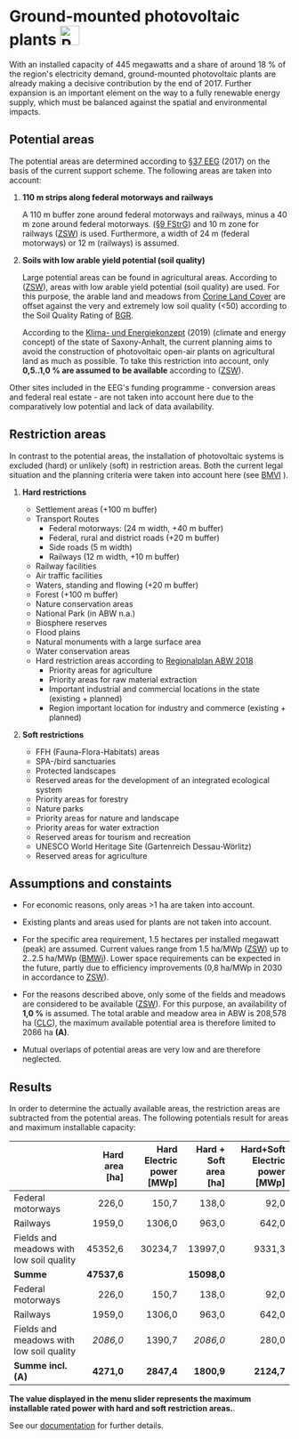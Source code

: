 # Ground-mounted photovoltaic plants <img src="../../static/stemp_abw/img/energy_icons/Stromerzeuger_Photovoltaik_technologieneutral.svg" alt="PVA" width="35">

With an installed capacity of 445 megawatts and a share of around 18 % 
of the region's electricity demand, ground-mounted photovoltaic 
plants are already making a decisive contribution by the end of 2017. Further
expansion is an important element on the way to a fully renewable energy 
supply, which must be balanced against the spatial and environmental impacts.


## Potential areas

The potential areas are determined according to 
<a href="https://www.gesetze-im-internet.de/eeg_2014/__37.html" target="_blank">§37 EEG</a> 
(2017) on the basis of the current support scheme. 
The following areas are taken into account:

1. **110 m strips along federal motorways and railways**
  
    A 110 m buffer zone around federal motorways and railways, 
    minus a 40 m zone around federal motorways.
    (<a href="https://www.gesetze-im-internet.de/fstrg/__9.html" target="_blank">§9 FStrG</a>)
    and 10 m zone for railways
    (<a href="https://www.erneuerbare-energien.de/EE/Redaktion/DE/Downloads/bmwi_de/bericht-eeg-4-solar.pdf?__blob=publicationFile&v=4" target="_blank">ZSW</a>)
    is used. Furthermore, a width of 24 m (federal motorways) or 12 m (railways) 
    is assumed.
    
2. **Soils with low arable yield potential (soil quality)**
    
    Large potential areas can be found in agricultural areas. According to
    (<a href="https://www.zsw-bw.de/fileadmin/user_upload/PDFs/Aktuelles/2019/politischer-dialog-pv-freiflaechenanlagen-studie-333788.pdf" target="_blank">ZSW</a>),
    areas with low arable yield potential (soil quality) are used.
    For this purpose, the arable land and meadows from
    <a href="https://land.copernicus.eu/pan-european/corine-land-cover/clc2018" target="_blank">Corine Land Cover</a>
    are offset against the very and extremely low soil quality (<50) 
    according to the Soil Quality Rating of
    <a href="https://www.bgr.bund.de/DE/Themen/Boden/Ressourcenbewertung/Ertragspotential/Ertragspotential_node.html"         target="_blank">BGR</a>.
    
    According to the <a href="https://mule.sachsen-anhalt.de/fileadmin/Bibliothek/Politik_und_Verwaltung/MLU/MLU/04_Energie/Klimaschutz/00_Startseite_Klimaschutz/190205_Klima-_und_Energiekonzept_Sachsen-Anhalt.pdf" target="_blank">Klima- und Energiekonzept</a> (2019) (climate and energy concept)
    of the state of Saxony-Anhalt, the current planning aims to avoid
    the construction of photovoltaic open-air plants on agricultural 
    land as much as possible.
    To take this restriction into account, only **0,5..1,0 % are assumed to** 
    **be available** according to
    (<a href="https://www.zsw-bw.de/fileadmin/user_upload/PDFs/Aktuelles/2019/politischer-dialog-pv-freiflaechenanlagen-studie-333788.pdf" target="_blank">ZSW</a>).
        
Other sites included in the EEG's funding programme - conversion areas
and federal real estate - are not taken into account here due to the comparatively
low potential and lack of data availability.

## Restriction areas

In contrast to the potential areas, the installation of photovoltaic systems 
is excluded (hard) or unlikely (soft) in restriction areas. 
Both the current legal situation and the planning criteria were taken 
into account here
(see
<a href="https://www.bbr.bund.de/BBSR/DE/Veroeffentlichungen/ministerien/BMVI/BMVIOnline/2015/DL_BMVI_Online_08_15.pdf?__blob=publicationFile&v=2" target="_blank">BMVI</a>
). 

1. **Hard restrictions**
    - Settlement areas (+100 m buffer) 
    - Transport Routes
        - Federal motorways: (24 m width, +40 m buffer)
        - Federal, rural and district roads (+20 m buffer)
        - Side roads  (5 m width)
        - Railways (12 m width, +10 m buffer)
    - Railway facilities
    - Air traffic facilities
    - Waters, standing and flowing (+20 m buffer)
    - Forest (+100 m buffer)
    - Nature conservation areas
    - National Park (in ABW n.a.)
    - Biosphere reserves
    - Flood plains
    - Natural monuments with a large surface area
    - Water conservation areas
    - Hard restriction areas according to
    <a href="https://www.planungsregion-abw.de/wp-content/uploads/2019/05/REP-ABW_2018_Text.pdf" target="_blank">Regionalplan ABW 2018</a>
        - Priority areas for agriculture
        - Priority areas for raw material extraction
        - Important industrial and commercial locations in the state (existing + planned)
        - Region important location for industry and commerce (existing + planned)
    
2. **Soft restrictions**
   -  FFH (Fauna-Flora-Habitats) areas
    - SPA-/bird sanctuaries
    - Protected landscapes
    - Reserved areas for the development of an integrated ecological system
    - Priority areas for forestry
    - Nature parks
    - Priority areas for nature and landscape
    - Priority areas for water extraction
    - Reserved areas for tourism and recreation
    - UNESCO World Heritage Site (Gartenreich Dessau-Wörlitz)
    - Reserved areas for agriculture

## Assumptions and constaints

- For economic reasons, only areas >1 ha are taken into account.
- Existing plants and areas used for plants are not taken into account.


- For the specific area requirement, 1.5 hectares per installed megawatt
  (peak) are assumed. Current values range from 1.5 ha/MWp
  (<a href="https://www.zsw-bw.de/fileadmin/user_upload/PDFs/Aktuelles/2019/politischer-dialog-pv-freiflaechenanlagen-studie-333788.pdf" target="_blank">ZSW</a>)
  up to 2..2.5 ha/MWp
  (<a href="https://www.bmwi.de/Redaktion/DE/Downloads/B/berichtsmodul-2-modelle-und-modellverbund.pdf?__blob=publicationFile&v=6" target="_blank">BMWi</a>).
  Lower space requirements can be expected in the future, partly due to
  efficiency improvements (0,8 ha/MWp in 2030 in accordance to
  <a href="https://www.zsw-bw.de/fileadmin/user_upload/PDFs/Aktuelles/2019/politischer-dialog-pv-freiflaechenanlagen-studie-333788.pdf" target="_blank">ZSW</a>).
- For the reasons described above, only some of the fields and meadows are
  considered to be available
  (<a href="https://www.zsw-bw.de/fileadmin/user_upload/PDFs/Aktuelles/2019/politischer-dialog-pv-freiflaechenanlagen-studie-333788.pdf" target="_blank">ZSW</a>).
  For this purpose, an availability of **1,0 %** is assumed.
  The total arable and meadow area in ABW is 208,578 ha
  (<a href="https://land.copernicus.eu/pan-european/corine-land-cover/clc2018" target="_blank">CLC</a>),
  the maximum available potential area is therefore limited to 2086 ha **(A)**.
- Mutual overlaps of potential areas are very low and are therefore neglected.

## Results

In order to determine the actually available areas, the restriction areas 
are subtracted from the potential areas. The following potentials result 
for areas and maximum installable capacity:

|                                          | Hard<br/>area [ha]<br/> | Hard<br/>Electric power [MWp] | Hard + Soft<br/>area [ha] | Hard+Soft<br/>Electric power [MWp] |
| ---------------------------------------- | -----------:| -----------------------------:| -----------:| -----------------------------:|
| Federal motorways                        |       226,0 |                         150,7 |       138,0 |                          92,0 |
| Railways                                 |      1959,0 |                        1306,0 |       963,0 |                         642,0 |
| Fields and meadows with low soil quality |     45352,6 |                       30234,7 |     13997,0 |                        9331,3 |
| **Summe**                                | **47537,6** |                               | **15098,0** |                               |
| Federal motorways                        |       226,0 |                         150,7 |       138,0 |                          92,0 |
| Railways                                 |      1959,0 |                        1306,0 |       963,0 |                         642,0 |
| Fields and meadows with low soil quality |    *2086,0* |                        1390,7 |    *2086,0* |                         280,0 |
| **Summe incl. (A)**                      |  **4271,0** |                    **2847,4** |  **1800,9** |                    **2124,7** |

**The value displayed in the menu slider represents the maximum installable 
rated power with hard and soft restriction areas.**.

See our <a href="https://stemp-abw.readthedocs.io/en/dev/areas_and_potentials.html#areas-and-potentials-label" target="_blank">documentation</a> for further details.
